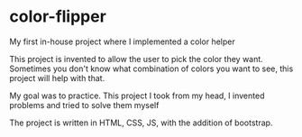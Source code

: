 # color-flipper
My first in-house project where I implemented a color helper

This project is invented to allow the user to pick the color they want. Sometimes you don't know what combination of colors you want to see, this project will help with that. 

My goal was to practice. This project I took from my head, I invented problems and tried to solve them myself

The project is written in HTML, CSS, JS, with the addition of bootstrap.
